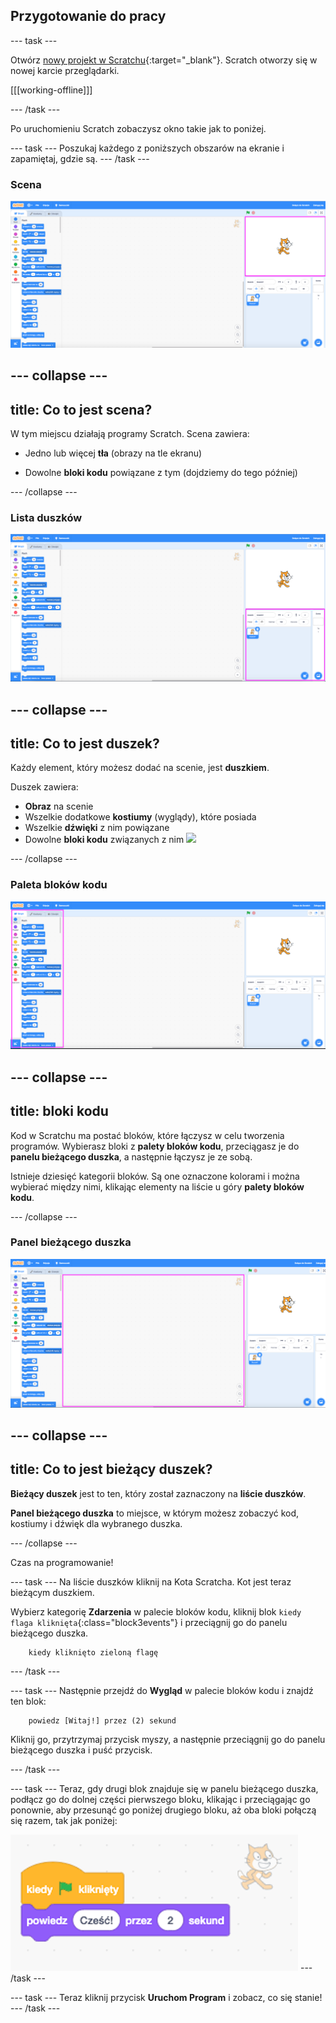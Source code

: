 ## Przygotowanie do pracy

--- task ---

Otwórz [nowy projekt w Scratchu](https://rpf.io/scratch-new){:target="_blank"}. Scratch otworzy się w nowej karcie przeglądarki.

[[[working-offline]]]

--- /task ---

Po uruchomieniu Scratch zobaczysz okno takie jak to poniżej.

--- task --- 
Poszukaj każdego z poniższych obszarów na ekranie i zapamiętaj, gdzie są.
--- /task ---

### Scena

![Okno Scratch z zaznaczoną sceną](images/hlStage.png)

--- collapse ---
---
title: Co to jest scena?
---

W tym miejscu działają programy Scratch. Scena zawiera:

* Jedno lub więcej **tła** (obrazy na tle ekranu)

* Dowolne **bloki kodu** powiązane z tym (dojdziemy do tego później)

--- /collapse ---

### Lista duszków

![Okno Scratch z zaznaczoną listą duszków](images/hlSpriteList.png)

--- collapse ---
---
title: Co to jest duszek?
---

Każdy element, który możesz dodać na scenie, jest **duszkiem**.

Duszek zawiera:

* **Obraz** na scenie
* Wszelkie dodatkowe **kostiumy** (wyglądy), które posiada
* Wszelkie **dźwięki** z nim powiązane
* Dowolne **bloki kodu** związanych z nim ![](images/setup2.png)

--- /collapse ---

### Paleta bloków kodu

![Okno Scratch z zaznaczoną paletą bloków](images/hlBlocksPalette.png)

--- collapse ---
---
title: bloki kodu
---

Kod w Scratchu ma postać bloków, które łączysz w celu tworzenia programów. Wybierasz bloki z **palety bloków kodu**, przeciągasz je do **panelu bieżącego duszka**, a następnie łączysz je ze sobą.

Istnieje dziesięć kategorii bloków. Są one oznaczone kolorami i można wybierać między nimi, klikając elementy na liście u góry **palety bloków kodu**.

--- /collapse ---

### Panel bieżącego duszka

![Okno Scratch z zaznaczonym panelem bieżącego duszka](images/hlCurrentSpritePanel.png)

--- collapse ---
---
title: Co to jest bieżący duszek?
---

**Bieżący duszek** jest to ten, który został zaznaczony na **liście duszków**.

**Panel bieżącego duszka** to miejsce, w którym możesz zobaczyć kod, kostiumy i dźwięk dla wybranego duszka.

--- /collapse ---

Czas na programowanie!

--- task --- Na liście duszków kliknij na Kota Scratcha. Kot jest teraz bieżącym duszkiem.

Wybierz kategorię **Zdarzenia** w palecie bloków kodu, kliknij blok `kiedy flaga kliknięta`{:class="block3events"} i przeciągnij go do panelu bieżącego duszka.

```blocks3
    kiedy kliknięto zieloną flagę
```

--- /task ---

--- task --- Następnie przejdź do **Wygląd** w palecie bloków kodu i znajdź ten blok:

```blocks3
    powiedz [Witaj!] przez (2) sekund
```

Kliknij go, przytrzymaj przycisk myszy, a następnie przeciągnij go do panelu bieżącego duszka i puść przycisk.

--- /task ---

--- task --- Teraz, gdy drugi blok znajduje się w panelu bieżącego duszka, podłącz go do dolnej części pierwszego bloku, klikając i przeciągając go ponownie, aby przesunąć go poniżej drugiego bloku, aż oba bloki połączą się razem, tak jak poniżej:

![](images/setup3.png) --- /task ---

--- task --- Teraz kliknij przycisk **Uruchom Program** i zobacz, co się stanie! --- /task ---
